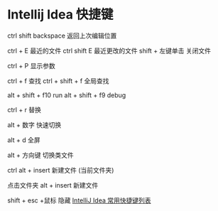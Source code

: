 # Intellij Idea 快捷键



ctrl shift backspace 返回上次编辑位置

ctrl + E   最近的文件
ctrl shift E  最近更改的文件
shift + 左键单击 关闭文件

ctrl + P  显示参数

ctrl + f  查找
ctrl + shift + f  全局查找


alt + shift + f10   run
alt + shift + f9  debug

ctrl + r 替换

alt + 数字  快速切换 

alt + d   全屏

alt + 方向键 切换类文件

ctrl alt + insert 新建文件 (当前文件夹)

点击文件夹 alt + insert  新建文件

shift + esc +鼠标 隐藏
[IntelliJ Idea 常用快捷键列表](http://www.cnblogs.com/zhangpengshou/p/5366413.html)
[](http://blog.csdn.net/yangshijin1988/article/details/63262575)